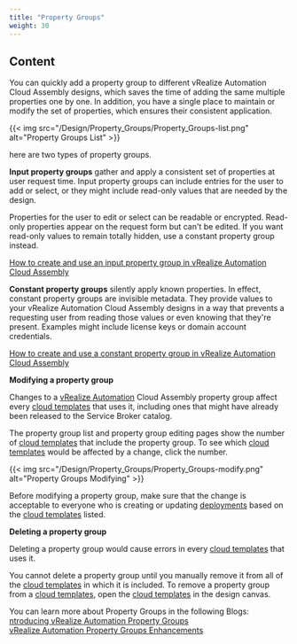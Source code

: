 ```yaml
---
title: "Property Groups"
weight: 30
---
```


## Content

You can quickly add a property group to different vRealize Automation Cloud Assembly designs, which saves the time of adding the same multiple properties one by one. In addition, you have a single place to maintain or modify the set of properties, which ensures their consistent application.

{{< img src="/Design/Property_Groups/Property_Groups-list.png" alt="Property Groups List" >}}

here are two types of property groups.

<strong>Input property groups</strong> gather and apply a consistent set of properties at user request time. Input property groups can include entries for the user to add or select, or they might include read-only values that are needed by the design.

Properties for the user to edit or select can be readable or encrypted. Read-only properties appear on the request form but can't be edited. If you want read-only values to remain totally hidden, use a constant property group instead.

[How to create and use an input property group in vRealize Automation Cloud Assembly](https://docs.vmware.com/en/vRealize-Automation/8.4/Using-and-Managing-Cloud-Assembly/GUID-4D84F583-7E1A-4FA7-82D3-7DF0689736DD.html)

<strong>Constant property groups</strong> silently apply known properties. In effect, constant property groups are invisible metadata. They provide values to your vRealize Automation Cloud Assembly designs in a way that prevents a requesting user from reading those values or even knowing that they're present. Examples might include license keys or domain account credentials.

[How to create and use a constant property group in vRealize Automation Cloud Assembly](https://docs.vmware.com/en/vRealize-Automation/8.4/Using-and-Managing-Cloud-Assembly/GUID-E035224B-C725-4F93-96B0-BCA6C2E7AFBD.html)

<strong>Modifying a property group</strong>

Changes to a [vRealize Automation](https://www.vmware.com/products/vrealize-automation.html) Cloud Assembly property group affect every [cloud templates](/Design/Cloud_Templates/) that uses it, including ones that might have already been released to the Service Broker catalog.

The property group list and property group editing pages show the number of [cloud templates](/Design/Cloud_Templates/) that include the property group. To see which [cloud templates](/Design/Cloud_Templates/) would be affected by a change, click the number.

{{< img src="/Design/Property_Groups/Property_Groups-modify.png" alt="Property Groups Modifying" >}}

Before modifying a property group, make sure that the change is acceptable to everyone who is creating or updating [deployments](/Deployments/) based on the [cloud templates](/Design/Cloud_Templates/) listed.

<strong>Deleting a property group</strong>

Deleting a property group would cause errors in every [cloud templates](/Design/Cloud_Templates/) that uses it.

You cannot delete a property group until you manually remove it from all of the [cloud templates](/Design/Cloud_Templates/) in which it is included. To remove a property group from a [cloud templates](/Design/Cloud_Templates/), open the [cloud templates](/Design/Cloud_Templates/) in the design canvas.

You can learn more about Property Groups in the following Blogs:<br>
[ntroducing vRealize Automation Property Groups](https://blogs.vmware.com/management/2020/12/introducing-vrealize-automation-property-groups.html)<br>
[vRealize Automation Property Groups Enhancements](https://blogs.vmware.com/management/2021/06/vra-latest-property-groups-enhancements.html)